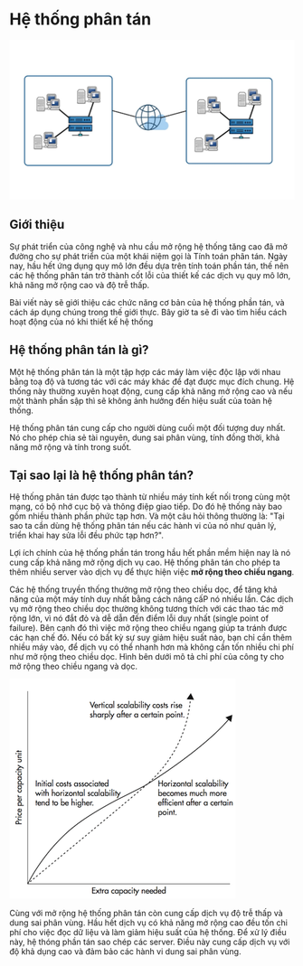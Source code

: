 # Hệ thống phân tán

![](./assets/background.jpg)

## Giới thiệu

Sự phát triển của công nghệ và nhu cầu mở rộng hệ thống tăng cao đã mở đường cho sự phát triển của một khái niệm gọi là Tính toán phân tán. Ngày nay, hầu hết ứng dụng quy mô lớn đều dựa trên tính toán phần tán, thế nên các hệ thống phân tán trở thành cốt lỗi của thiết kế các dịch vụ quy mô lớn, khả năng mở rộng cao và độ trễ thấp.

Bài viết này sẽ giới thiệu các chức năng cơ bản của hệ thống phần tán, và cách áp dụng chúng trong thế giới thực. Bây giờ ta sẽ đi vào tìm hiểu cách hoạt động của nó khi thiết kế hệ thống

## Hệ thống phân tán là gì?

Một hệ thống phân tán là một tập hợp các máy làm việc độc lập với nhau bằng toạ độ và tương tác với các máy khác để đạt được mục đích chung. Hệ thống này thường xuyên hoạt động, cung cấp khả năng mở rộng cao và nếu một thành phần sập thì sẽ không ảnh hưởng đến hiệu suất của toàn hệ thống.

Hệ thống phân tán cung cấp cho người dùng cuối một đối tượng duy nhất. Nó cho phép chia sẻ tài nguyên, dung sai phân vùng, tính đồng thời, khả năng mở rộng và tính trong suốt.

## Tại sao lại là hệ thống phân tán?

Hệ thống phân tán được tạo thành từ nhiều máy tính kết nối trong cùng một mạng, có bộ nhớ cục bộ và thông điệp giao tiếp. Do đó hệ thống này bao gồm nhiều thành phần phức tạp hơn. Và một câu hỏi thông thường là: "Tại sao ta cần dùng hệ thống phân tán nếu các hành vi của nó như quản lý, triển khai hay sửa lỗi đều phức tạp hơn?".

Lợi ích chính của hệ thống phần tán trong hầu hết phần mềm hiện nay là nó cung cấp khả năng mở rộng dịch vụ cao. Hệ thống phân tán cho phép ta thêm nhiều server vào dịch vụ để thực hiện việc **mở rộng theo chiều ngang**.

Các hệ thống truyền thống thưởng mở rộng theo chiều dọc, để tăng khả năng của một máy tính duy nhất bằng cách nâng cấP nó nhiều lần. Các dịch vụ mở rộng theo chiều dọc thường không tương thích với các thao tác mở rộng lớn, vì nó đắt đỏ và dễ dẫn đến điểm lỗi duy nhất (single point of failure). Bên cạnh đó thì việc mở rộng theo chiều ngang giúp ta tránh được các hạn chế đó. Nếu có bất kỳ sự suy giảm hiệu suất nào, bạn chỉ cần thêm nhiều máy vào, để dịch vụ có thể nhanh hơn mà không cần tốn nhiều chi phí như mở rộng theo chiều dọc. Hình bên dưới mô tả chỉ phí của công ty cho mở rộng theo chiều ngang và dọc.

![](./assets/graph.png)

Cùng với mở rộng hệ thống phân tán còn cung cấp dịch vụ độ trễ thấp và dung sai phân vùng. Hầu hết dịch vụ có khả năng mở rộng cao đều tốn chi phí cho việc đọc dữ liệu và làm giảm hiệu suất của hệ thống. Để xử lý điều này, hệ thóng phần tán sao chép các server. Điều này cung cấp dịch vụ với độ khả dụng cao và đảm bảo các hành vi dung sai phân vùng.

